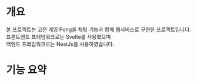 # 개요
본 프로젝트는 고전 게임 Pong을 채팅 기능과 함께 웹서비스로 구현한 프로젝트입니다.</br>
프론트엔드 프레임워크로는 Svelte를 사용했으며</br>
백엔드 프레임워크로는 NestJs를 사용하였습니다.

# 기능 요약
